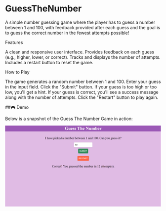 # GuessTheNumber
A simple number guessing game where the player has to guess a number between 1 and 100, with feedback provided after each guess and the goal is to guess the correct number in the fewest attempts possible!

Features

A clean and responsive user interface.
Provides feedback on each guess (e.g., higher, lower, or correct).
Tracks and displays the number of attempts.
Includes a restart button to reset the game.

How to Play

The game generates a random number between 1 and 100.
Enter your guess in the input field.
Click the "Submit" button.
If your guess is too high or too low, you'll get a hint.
If your guess is correct, you'll see a success message along with the number of attempts.
Click the "Restart" button to play again.

##🎮 Demo

Below is a snapshot of the Guess The Number Game in action:


![Game Demo](Demo.png)

